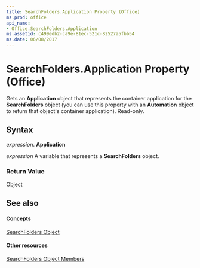 ```yaml
---
title: SearchFolders.Application Property (Office)
ms.prod: office
api_name:
- Office.SearchFolders.Application
ms.assetid: c499edb2-ca9e-81ec-521c-82527a5fbb54
ms.date: 06/08/2017
---
```



# SearchFolders.Application Property (Office)

Gets an **Application** object that represents the container application for the **SearchFolders** object (you can use this property with an **Automation** object to return that object's container application). Read-only.


## Syntax

 _expression_. **Application**

 _expression_ A variable that represents a **SearchFolders** object.


### Return Value

Object


## See also


#### Concepts


[SearchFolders Object](searchfolders-object-office.md)
#### Other resources


[SearchFolders Object Members](searchfolders-members-office.md)

